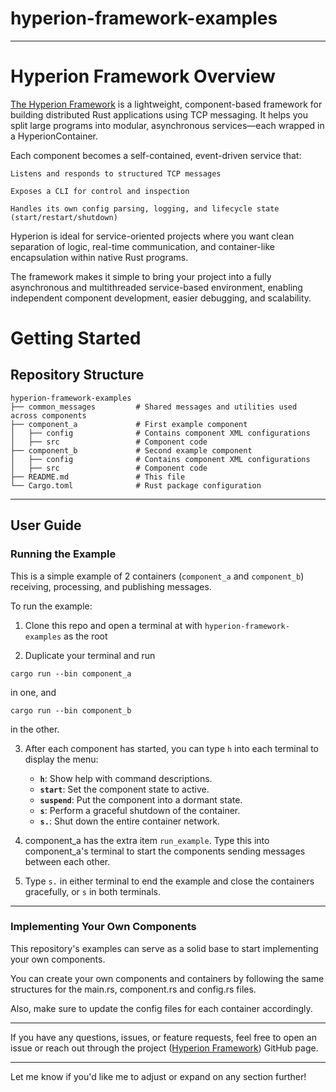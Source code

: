 # hyperion-framework-examples


---

# Hyperion Framework Overview
[The Hyperion Framework](https://github.com/Bazzz-1/hyperion-framework) is a lightweight, component-based framework for building distributed Rust applications using TCP messaging. It helps you split large programs into modular, asynchronous services—each wrapped in a HyperionContainer.

Each component becomes a self-contained, event-driven service that:

    Listens and responds to structured TCP messages

    Exposes a CLI for control and inspection

    Handles its own config parsing, logging, and lifecycle state (start/restart/shutdown)

Hyperion is ideal for service-oriented projects where you want clean separation of logic, real-time communication, and
container-like encapsulation within native Rust programs.

The framework makes it simple to bring your project into a fully asynchronous and multithreaded service-based environment,
enabling independent component development, easier debugging, and scalability.


# Getting Started


## Repository Structure

```
hyperion-framework-examples
├── common_messages         # Shared messages and utilities used across components
├── component_a             # First example component
│   ├── config              # Contains component XML configurations
│   ├── src                 # Component code
├── component_b             # Second example component
│   ├── config              # Contains component XML configurations
│   ├── src                 # Component code
├── README.md               # This file
└── Cargo.toml              # Rust package configuration
```


---

## User Guide

### Running the Example

This is a simple example of 2 containers (`component_a` and `component_b`) receiving, processing, and publishing messages.

To run the example:

1. Clone this repo and open a terminal at with `hyperion-framework-examples` as the root

2. Duplicate your terminal and run 
```
cargo run --bin component_a
```
in one, and
```
cargo run --bin component_b
```
in the other.

3. After each component has started, you can type `h` into each terminal to display the menu:
    - **`h`**: Show help with command descriptions.
    - **`start`**: Set the component state to active.
    - **`suspend`**: Put the component into a dormant state.
    - **`s`**: Perform a graceful shutdown of the container.
    - **`s.`**: Shut down the entire container network.

4. component_a has the extra item `run_example`. Type this into component_a's terminal to start the components sending messages between each other.
5. Type `s.` in either terminal to end the example and close the containers gracefully, or `s` in both terminals.


---
### Implementing Your Own Components

This repository's examples can serve as a solid base to start implementing your own components.

You can create your own components and containers by following the same structures for the main.rs, component.rs and config.rs files.

Also, make sure to update the config files for each container accordingly.

---

If you have any questions, issues, or feature requests, feel free to open an issue or reach out through the project ([Hyperion Framework](https://github.com/Bazzz-1/hyperion-framework)) GitHub page.

---

Let me know if you'd like me to adjust or expand on any section further!